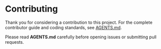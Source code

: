 # Contributing

Thank you for considering a contribution to this project. For the complete contributor guide and coding standards, see [AGENTS.md](AGENTS.md).

Please read **AGENTS.md** carefully before opening issues or submitting pull requests.
